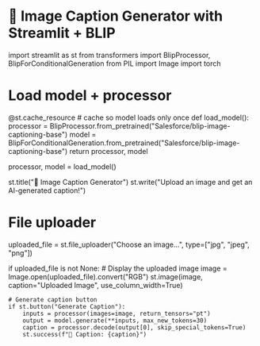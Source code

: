 # 📌 Image Caption Generator with Streamlit + BLIP

import streamlit as st
from transformers import BlipProcessor, BlipForConditionalGeneration
from PIL import Image
import torch

# Load model + processor
@st.cache_resource  # cache so model loads only once
def load_model():
    processor = BlipProcessor.from_pretrained("Salesforce/blip-image-captioning-base")
    model = BlipForConditionalGeneration.from_pretrained("Salesforce/blip-image-captioning-base")
    return processor, model

processor, model = load_model()

st.title("📸 Image Caption Generator")
st.write("Upload an image and get an AI-generated caption!")

# File uploader
uploaded_file = st.file_uploader("Choose an image...", type=["jpg", "jpeg", "png"])

if uploaded_file is not None:
    # Display the uploaded image
    image = Image.open(uploaded_file).convert("RGB")
    st.image(image, caption="Uploaded Image", use_column_width=True)

    # Generate caption button
    if st.button("Generate Caption"):
        inputs = processor(images=image, return_tensors="pt")
        output = model.generate(**inputs, max_new_tokens=30)
        caption = processor.decode(output[0], skip_special_tokens=True)
        st.success(f"📝 Caption: {caption}")
